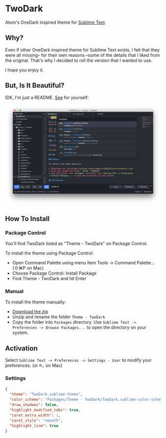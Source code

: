# TwoDark

Atom's OneDark inspired theme for [Sublime Text][3].

## Why?

Even if other OneDark inspired theme for Sublime Text exists, 
I felt that they were all missing– for their own reasons –some of the details that I liked from the original. That's why I decided to roll the version that I wanted to use.

I hope you enjoy it.

## But, Is It Beautiful?

IDK, I'm just a README. [See][1] for yourself:

![TwoDark Screenshot][screenshot]

## How To Install

### Package Control

You'll find TwoDark listed as "Theme - TwoDark" on Package Control.

To install the theme using Package Control:

* Open Command Palette using menu item Tools -> Command Palette... (⇧⌘P on Mac)
* Choose Package Control: Install Package
* Find Theme - TwoDark and hit Enter

### Manual

To install the theme manually:

* [Download the zip][zip]
* Unzip and rename the folder `Theme - TwoDark`
* Copy the folder into `Packages` directory. Use `Sublime Text -> Preferences -> Browse Packages...` to open the directory on your system.

## Activation

Select `Sublime Text -> Preferences -> Settings - User` to modify your
preferences. (or <kbd>⌘</kbd><kbd>,</kbd> on Mac)

### Settings

```json
{
  "theme": "TwoDark.sublime-theme",
  "color_scheme": "Packages/Theme - TwoDark/TwoDark.sublime-color-scheme",
  "draw_shadows": false,
  "highlight_modified_tabs": true,
  "caret_extra_width": 1,
  "caret_style": "smooth",
  "highlight_line": true
}
```

[1]: https://erremauro.github.io/TwoDark
[3]: http://www.sublimetext.com
[screenshot]: screenshots/TwoDark.png
[zip]: https://github.com/erremauro/TwoDark/archive/master.zip

